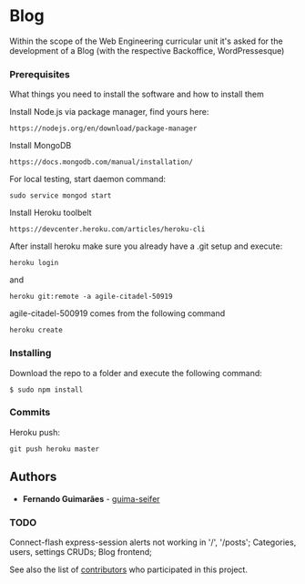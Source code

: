 # Blog
Within the scope of the Web Engineering curricular unit it's asked for the development of a Blog (with the respective Backoffice, WordPressesque)

### Prerequisites

What things you need to install the software and how to install them

Install Node.js via package manager, find yours here:
```
https://nodejs.org/en/download/package-manager
```

Install MongoDB
```
https://docs.mongodb.com/manual/installation/
```
For local testing, start daemon command:
````
sudo service mongod start
````
Install Heroku toolbelt
```
https://devcenter.heroku.com/articles/heroku-cli
```
After install heroku make sure you already have a .git setup and execute:
```
heroku login
```
and

```
heroku git:remote -a agile-citadel-50919
```
agile-citadel-500919 comes from the following command 
```
heroku create
```

### Installing

Download the repo to a folder and execute the following command:
```
$ sudo npm install
```
### Commits
Heroku push:
```
git push heroku master
```

## Authors

* **Fernando Guimarães** - [guima-seifer](https://github.com/guima-seifer)

### TODO
Connect-flash express-session alerts not working in '/', '/posts';
Categories, users, settings CRUDs;
Blog frontend;

See also the list of [contributors](https://github.com/guima-seifer/Blog/contributors) who participated in this project.
